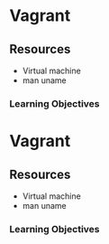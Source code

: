 # Vagrant 
## Resources
* Virtual machine
* man uname
### Learning Objectives
# Vagrant 
## Resources
* Virtual machine
* man uname
### Learning Objectives

